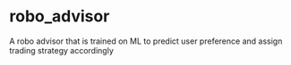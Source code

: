 # robo_advisor
A robo advisor that is trained on ML to predict user preference and assign trading strategy accordingly
